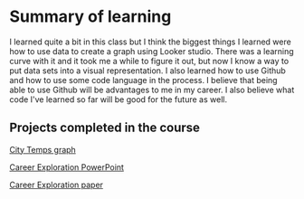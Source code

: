 # Summary of learning

I learned quite a bit in this class but I think the biggest things I learned were how to use data to create a graph using Looker studio.
There was a learning curve with it and it took me a while to figure it out, but now I know a way to put data sets into a visual representation.
I also learned how to use Github and how to use some code language in the process. I believe that being able to use Github will be advantages to me
in my career. I also believe what code I've learned so far will be good for the future as well. 

## Projects completed in the course

[City Temps graph](https://lookerstudio.google.com/s/l9a_v-xX6Ps)

[Career Exploration PowerPoint](/blob/main/Career%20Exploration%20Group%20Project.pptx)

[Career Exploration paper](/blob/main/Career%20Exploration%5EKadenHershberger.docx)
